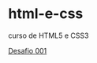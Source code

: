 # html-e-css
 curso de HTML5  e CSS3

<a href="https://buk001.github.io/html-e-css/desafios/desafio-001/mensagens.html" target="_blank" rel="next">Desafio 001</a>